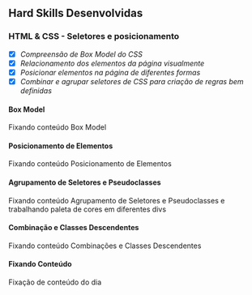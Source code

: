 ## Hard Skills Desenvolvidas

### HTML & CSS - Seletores e posicionamento

- [X] _Compreensão de Box Model do CSS_
- [X] _Relacionamento dos elementos da página visualmente_
- [X] _Posicionar elementos na página de diferentes formas_
- [X] _Combinar e agrupar seletores de CSS para criação de regras bem definidas_

#### Box Model
Fixando conteúdo Box Model

#### Posicionamento de Elementos
Fixando conteúdo Posicionamento de Elementos

#### Agrupamento de Seletores e Pseudoclasses
Fixando conteúdo Agrupamento de Seletores e Pseudoclasses e trabalhando paleta de cores em diferentes divs

#### Combinação e Classes Descendentes
Fixando conteúdo Combinações e Classes Descendentes

#### Fixando Conteúdo
Fixação de conteúdo do dia
